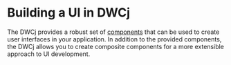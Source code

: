 # Building a UI in DWCj

The DWCj provides a robust set of [components](../components/home) that can be used to create user interfaces in your application. In addition to the provided components, the DWCj allows you to create composite components for a more extensible approach to UI development.

<!-- Insert a demo for adding a button to a window here -->

